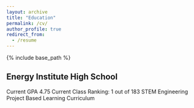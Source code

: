 ```yaml
---
layout: archive
title: "Education"
permalink: /cv/
author_profile: true
redirect_from:
  - /resume
---
```


{% include base_path %}

## Energy Institute High School
Current GPA 4.75
Current Class Ranking: 1 out of 183
STEM Engineering Project Based Learning Curriculum
